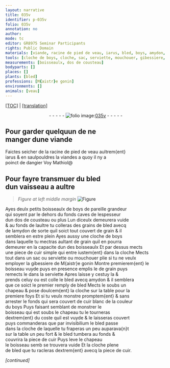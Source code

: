 ```yaml
---
layout: narrative
title: 035v
identifier: p-035v
folio: 035v
annotation: no
author:
mode: tc
editor: GR8975 Seminar Participants
rights: Public Domain
materials: [viande, racine de pied de veau, iarus, bled, boys, amydon, grain, cuir, cuir blanc]
tools: [cloche de boys, cloche, sac, serviette, mouchouer, gibessiere, boisseau, chapeau]
measurements: [boisseaulx, dos de cousteau]
bodyparts: []
places: []
plants: [bled]
professions: [M{aistr}e gonin]
environments: []
animals: [veau]
---
```


<p><a href="{{ site.baseurl }}/diplomatic/" target="_blank">[TOC]</a> | <a href="{{ site.baseurl }}/texts/p-035v_tl/">[translation]</a></p><div class="folio" align="center">- - - - - <a href="http://gallica.bnf.fr/ark:/12148/btv1b10500001g/f76.image" target="_blank"><img src="https://cu-mkp.github.io/2017-workshop-edition/assets/photo-icon.png" alt="folio image: " style="display:inline-block; margin-bottom:-3px;"/>035v</a> - - - - - </div>  
  

## Pour garder quelquun de ne<br/> manger dune <span class="m">viande</span>

 
Faictes seicher de la <span class="m">racine de pied de <span class="al">veau</span></span> aultrem{ent}<br/> <span class="m">iarus</span> & en saulpouldres la <span class="m">viande</span><span class="del">s</span> a quoy il ny a<br/> poinct de dangier Voy Mathiol@
 
 
  

## Pour fayre transmuer du <span class="m"><span class="pa">bled</span></span><br/> dun vaisseau a aultre

 
> *Figure*
> *at left middle margin*
> <a href="https://drive.google.com/open?id=0B9-oNrvWdlO5WEY2UUhMRTg4Y00" target="_blank"><img src="https://cu-mkp.github.io/GR8975-edition/assets/photo-icon.png" alt="Figure" style="display:inline-block; margin-bottom:-3px;"/></a>
 
Ayes deulx petits <span class="ms">boisseaulx</span> de <span class="m">boys</span> de pareille grandeur<br/> qui soyent par le dehors du fonds caves de lespesseur<br/> dun <span class="ms">dos de cousteau</span> ou plus Lun diceulx demeurera vuide<br/> & au fonds de laultre tu colleras des grains de <span class="m"><span class="pa">bled</span></span> avecq<br/> de l<span class="m">amydon</span> de sorte quil soict tout couvert de <span class="m">grain</span> & il<br/> semblera en estre plein Ayes aussy une <span class="tl">cloche de <span class="m">boys</span></span><br/> dans laquelle tu mectras aultant de <span class="m">grain</span> quil en pourra<br/> demeurer en la capacite dun des <span class="ms">boisseaulx</span> Et par dessus mects<br/> une piece de <span class="m">cuir</span> simple qui entre iustem{ent} dans la <span class="tl">cloche</span> Mects<br/> tout dans un <span class="tl">sac</span> ou <span class="tl">serviette</span> ou <span class="tl">mouchouer</span> plie si tu ne veulx<br/> employer la <span class="tl">gibessiere</span> de <span class="pro">M{aistr}e gonin</span> Montre premierem{ent} le<br/> <span class="tl">boisseau</span> vuyde puys en presence emplis le de <span class="m">grain</span> puys<br/> remects le dans la <span class="tl">serviette</span> Apres laisse y cestuy la &<br/> prends celuy ou est colle <span class="del">le</span> <span class="m"><span class="pa">bled</span></span> avecq <span class="m">amydon</span> & il semblera<br/> que ce soict le premier remply de <span class="m"><span class="pa">bled</span></span> Mects le soubs un<br/> <span class="tl">chapeau</span> & pose doulcem{ent} la <span class="tl">cloche</span> sur la table pour la<br/> premiere foys Et si tu veulx monstre promptem{ent} & sans<br/> arrester le fonds qui sera couvert de <span class="m">cuir blanc</span> de la couleur<br/> du <span class="m">boys</span> Puys faisant semblant de monstrer le<br/> <span class="tl">boisseau</span> qui est soubs le <span class="tl">chapeau</span> tu le tourneras<br/> dextrem{ent} du coste quil est vuyde & le laisseras couvert<br/> puys commanderas que par invisibilium le <span class="m"><span class="pa">bled</span></span> passe<br/> dans la <span class="tl">cloche</span> de laquelle tu fraperas un peu auparava{n}t<br/> sur la table un peu fort & le <span class="m"><span class="pa">bled</span></span> tumbera au fonds &<br/> couvrira la piece de <span class="m">cuir</span> Puys leve le <span class="tl">chapeau</span><br/> le <span class="tl">boisseau</span> <span class="del">semb</span> se trouvera vuide Et la <span class="tl">cloche</span> plene<br/> de <span class="m"><span class="pa">bled</span></span> que tu racleras dextrem{ent} avecq la piece de <span class="m">cuir</span>. 
 
*[continued]*
 
